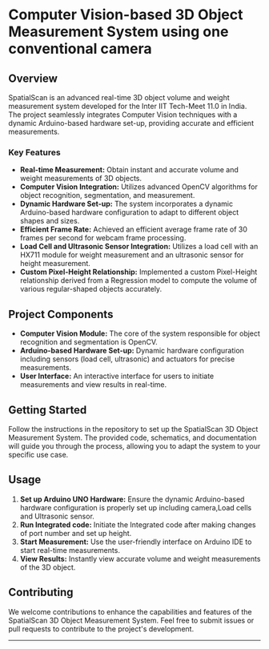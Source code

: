 # Computer Vision-based 3D Object Measurement System using one conventional camera

## Overview
SpatialScan is an advanced real-time 3D object volume and weight measurement system developed for the Inter IIT Tech-Meet 11.0 in India. The project seamlessly integrates Computer Vision techniques with a dynamic Arduino-based hardware set-up, providing accurate and efficient measurements.

### Key Features
- **Real-time Measurement:** Obtain instant and accurate volume and weight measurements of 3D objects.
- **Computer Vision Integration:** Utilizes advanced OpenCV algorithms for object recognition, segmentation, and measurement.
- **Dynamic Hardware Set-up:** The system incorporates a dynamic Arduino-based hardware configuration to adapt to different object shapes and sizes.
- **Efficient Frame Rate:** Achieved an efficient average frame rate of 30 frames per second for webcam frame processing.
- **Load Cell and Ultrasonic Sensor Integration:** Utilizes a load cell with an HX711 module for weight measurement and an ultrasonic sensor for height measurement.
- **Custom Pixel-Height Relationship:** Implemented a custom Pixel-Height relationship derived from a Regression model to compute the volume of various regular-shaped objects accurately.

## Project Components
- **Computer Vision Module:** The core of the system responsible for object recognition and segmentation is OpenCV.
- **Arduino-based Hardware Set-up:** Dynamic hardware configuration including sensors (load cell, ultrasonic) and actuators for precise measurements.
- **User Interface:** An interactive interface for users to initiate measurements and view results in real-time.

## Getting Started
Follow the instructions in the repository to set up the SpatialScan 3D Object Measurement System. The provided code, schematics, and documentation will guide you through the process, allowing you to adapt the system to your specific use case.

## Usage
1. **Set up Arduino UNO Hardware:** Ensure the dynamic Arduino-based hardware configuration is properly set up including camera,Load cells and Ultrasonic sensor.
2. **Run Integrated code:** Initiate the Integrated code after making changes of port number and set up height.
3. **Start Measurement:** Use the user-friendly interface on Arduino IDE to start real-time measurements.
4. **View Results:** Instantly view accurate volume and weight measurements of the 3D object.

## Contributing
We welcome contributions to enhance the capabilities and features of the SpatialScan 3D Object Measurement System. Feel free to submit issues or pull requests to contribute to the project's development.



---


